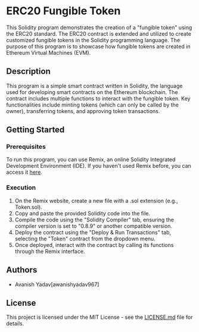 # ERC20 Fungible Token

This Solidity program demonstrates the creation of a "fungible token" using the ERC20 standard. The ERC20 contract is extended and utilized to create customized fungible tokens in the Solidity programming language. The purpose of this program is to showcase how fungible tokens are created in Ethereum Virtual Machines (EVM).

## Description

This program is a simple smart contract written in Solidity, the language used for developing smart contracts on the Ethereum blockchain. The contract includes multiple functions to interact with the fungible token. Key functionalities include minting tokens (which can only be called by the owner), transferring tokens, and approving token transactions.

## Getting Started

### Prerequisites

To run this program, you can use Remix, an online Solidity Integrated Development Environment (IDE). If you haven't used Remix before, you can access it [here](https://remix.ethereum.org/).

### Execution

1. On the Remix website, create a new file with a .sol extension (e.g., Token.sol).
2. Copy and paste the provided Solidity code into the file.
3. Compile the code using the "Solidity Compiler" tab, ensuring the compiler version is set to "0.8.9" or another compatible version.
4. Deploy the contract using the "Deploy & Run Transactions" tab, selecting the "Token" contract from the dropdown menu.
5. Once deployed, interact with the contract by calling its functions through the Remix interface.

## Authors

- Avanish Yadav[awanishyadav967]

## License

This project is licensed under the MIT License - see the [LICENSE.md](LICENSE.md) file for details.


